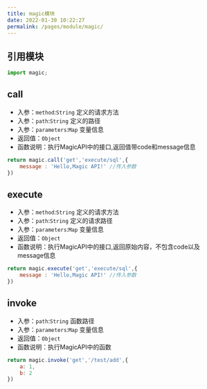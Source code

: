 ```yaml
---
title: magic模块
date: 2022-01-30 10:22:27
permalink: /pages/module/magic/
---
```


## 引用模块
```javascript
import magic;
```
## call
- 入参：`method`:`String`  定义的请求方法
- 入参：`path`:`String`  定义的路径
- 入参：`parameters`:`Map` 变量信息
- 返回值：`Object`
- 函数说明：执行MagicAPI中的接口,返回值带code和message信息
```js
return magic.call('get','execute/sql',{
    message : 'Hello,Magic API!' //传入参数 
})
```
## execute
- 入参：`method`:`String`  定义的请求方法
- 入参：`path`:`String`  定义的请求路径
- 入参：`parameters`:`Map` 变量信息
- 返回值：`Object`
- 函数说明：执行MagicAPI中的接口,返回原始内容，不包含code以及message信息
```js
return magic.execute('get','execute/sql',{
    message : 'Hello,Magic API!' //传入参数 
})
```

## invoke
- 入参：`path`:`String`  函数路径
- 入参：`parameters`:`Map` 变量信息
- 返回值：`Object`
- 函数说明：执行MagicAPI中的函数
```js
return magic.invoke('get','/test/add',{
    a: 1,
    b: 2
})
